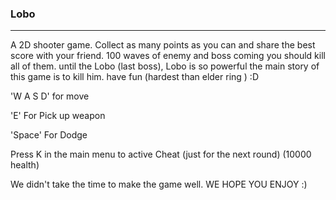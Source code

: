 ### Lobo
-------------------------------------------------------------------------------------------------------------------------------------------------------------------------
A 2D shooter game. Collect as many points as you can and share the best score with your friend. 100 waves of enemy and boss coming you should kill all of them. until the Lobo (last boss), Lobo is so powerful the main story of this game is to kill him. have fun (hardest than elder ring ) :D

'W A S D' for move

'E' For Pick up weapon

'Space' For Dodge

Press K in the main menu to active Cheat (just for the next round) (10000 health)

We didn't take the time to make the game well. WE HOPE YOU ENJOY :)
